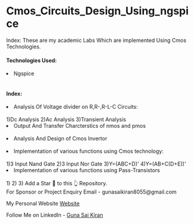 # Cmos_Circuits_Design_Using_ngspice

Index:
These are my academic Labs Which are implemented Using Cmos Technologies.<br>

<h4>Technologies Used:</h4>
<li>Ngspice</li><br>



<h4>Index:</h4>
<li>Analysis Of Voltage divider on R,R-,R-L-C Circuits:</li><br>
1)Dc Analysis
2)Ac Analysis
3)Transient Analysis
<li>Output And Transfer Charcterstics of nmos and pmos</li><br>
<li>Analysis And Design of Cmos Invertor</li><br>
<li>Implementation of various functions using Cmos technology:</li><br>
1)3 Input Nand Gate 
2)3 Input Nor Gate
3)Y=(ABC+D)'
4)Y=(AB+C(D+E))'
<li>Implementation of various functions using Pass-Transistors</li><br>
1)
2)
3)
Add a Star 🌟 to this 👆 Repository.<br>
For Sponsor or Project Enquiry
Email - gunasaikiran8055@gmail.com

My Personal Website <a href="https://gunasaikiran.github.io/">Website</a><br>


Follow Me on
LinkedIn - <a href="https://www.linkedin.com/in/guna-sai-kiran-b526a2220/">Guna Sai Kiran</a>

